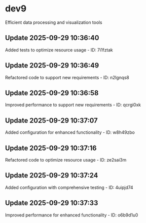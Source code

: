 # dev9
Efficient data processing and visualization tools

## Update 2025-09-29 10:36:40
Added tests to optimize resource usage - ID: 7i1fztak


## Update 2025-09-29 10:36:49
Refactored code to support new requirements - ID: n2lgnqs8


## Update 2025-09-29 10:36:58
Improved performance to support new requirements - ID: qcrgi0xk


## Update 2025-09-29 10:37:07
Added configuration for enhanced functionality - ID: w8h49zbo


## Update 2025-09-29 10:37:16
Refactored code to optimize resource usage - ID: ze2sai3m


## Update 2025-09-29 10:37:24
Added configuration with comprehensive testing - ID: 4uipjd74


## Update 2025-09-29 10:37:33
Improved performance for enhanced functionality - ID: o6b9d1u0

